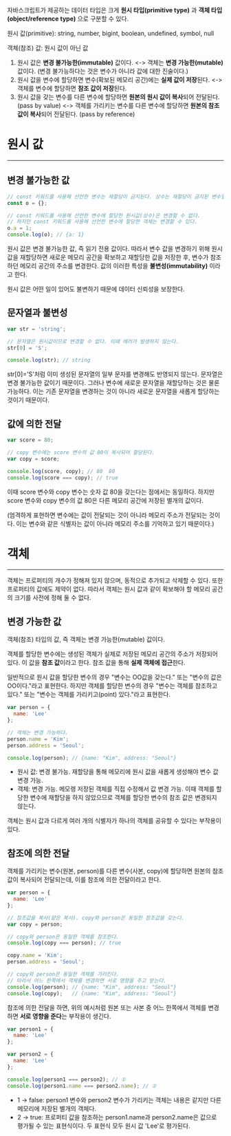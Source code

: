 자바스크립트가 제공하는 데이터 타입은 크게 **원시 타입(primitive type)** 과 **객체 타입(object/reference type)** 으로 구분할 수 있다.

원시 값(primitive): string, number, bigint, boolean, undefined, symbol, null

객체(참조) 값: 원시 값이 아닌 값

1. 원시 값은 **변경 불가능한(immutable)** 값이다. <-> 객체는 **변경 가능한(mutable)** 값이다. (변경 불가능하다는 것은 변수가 아니라 값에 대한 진술이다.)
2. 원시 값을 변수에 할당하면 변수(확보된 메모리 공간)에는 **실제 값이 저장**된다. <-> 객체를 변수에 할당하면 **참조 값이 저장**된다.
3. 원시 값을 갖는 변수를 다른 변수에 할당하면 **원본의 원시 값이 복사**되어 전달된다. (pass by value) <-> 객체를 가리키는 변수를 다른 변수에 할당하면 **원본의 참조 값이 복사**되어 전달된다. (pass by reference) 
# 원시 값

---

## 변경 불가능한 값

```javascript
// const 키워드를 사용해 선언한 변수는 재할당이 금지된다. 상수는 재할당이 금지된 변수일 뿐이다.
const o = {};

// const 키워드를 사용해 선언한 변수에 할당한 원시값(상수)은 변경할 수 없다.
// 하지만 const 키워드를 사용해 선언한 변수에 할당한 객체는 변경할 수 있다.
o.a = 1;
console.log(o); // {a: 1}
```

원시 값은 변경 불가능한 값, 즉 읽기 전용 값이다. 따라서 변수 값을 변경하기 위해 원시 값을 재할당하면 새로운 메모리 공간을 확보하고 재할당한 값을 저장한 후, 변수가 참조하던 메모리 공간의 주소를 변경한다. 값의 이러한 특성을 **불변성(immutability)** 이라고 한다.

원시 값은 어떤 일이 있어도 불변하기 때문에 데이터 신뢰성을 보장한다. 

## 문자열과 불변성

```javascript
var str = 'string';

// 문자열은 원시값이므로 변경할 수 없다. 이때 에러가 발생하지 않는다.
str[0] = 'S';

console.log(str); // string
```

str[0]='S'처럼 이미 생성된 문자열의 일부 문자를 변경해도 반영되지 않는다. 문자열은 변경 불가능한 값이기 때문이다. 그러나 변수에 새로운 문자열을 재할당하는 것은 물론 가능하다. 이는 기존 문자열을 변경하는 것이 아니라 새로운 문자열을 새롭게 할당하는 것이기 때문이다.

## 값에 의한 전달

```javascript
var score = 80;

// copy 변수에는 score 변수의 값 80이 복사되어 할당된다.
var copy = score;

console.log(score, copy); // 80  80
console.log(score === copy); // true
```

이때 score 변수와 copy 변수는 숫자 값 80을 갖는다는 점에서는 동일하다. 하지만 score 변수와 copy 변수의 값 80은 다른 메모리 공간에 저장된 별개의 값이다.

(엄격하게 표현하면 변수에는 값이 전달되는 것이 아니라 메모리 주소가 전달되는 것이다. 이는 변수와 같은 식별자는 값이 아니라 메모리 주소를 기억하고 있기 때문이다.)
# 객체

---

객체는 프로퍼티의 개수가 정해져 있지 않으며, 동적으로 추가되고 삭제할 수 있다. 또한 프로퍼티의 값에도 제약이 없다. 따라서 객체는 원시 값과 같이 확보해야 할 메모리 공간의 크기를 사전에 정해 둘 수 없다.

## 변경 가능한 값

객체(참조) 타입의 값, 즉 객체는 변경 가능한(mutable) 값이다.

객체를 할당한 변수에는 생성된 객체가 실제로 저장된 메모리 공간의 주소가 저장되어 있다. 이 값을 **참조 값**이라고 한다. 참조 값을 통해 **실제 객체에 접근**한다.

일반적으로 원시 값을 할당한 변수의 경우 "변수는 OO값을 갖는다." 또는 "변수의 값은 OO이다."라고 표현한다. 하지만 객체를 할당한 변수의 경우 "변수는 객체를 참조하고 있다." 또는 "변수는 객체를 가리키고(point) 있다."라고 표현한다.

```javascript
var person = {
  name: 'Lee'
};

// 객체는 변경 가능하다.
person.name = 'Kim';
person.address = 'Seoul';

console.log(person); // {name: "Kim", address: "Seoul"}
```

- 원시 값: 변경 불가능. 재할당을 통해 메모리에 원시 값을 새롭게 생성해야 변수 값 변경 가능.
- 객체: 변경 가능. 메모렝 저장된 객체를 직접 수정해서 값 변경 가능. 이때 객체를 할당한 변수에 재할당을 하지 않았으므로 객체를 할당한 변수의 참조 값은 변경되지 않는다.

객체는 원시 값과 다르게 여러 개의 식별자가 하나의 객체를 공유할 수 있다는 부작용이 있다.

## 참조에 의한 전달

객체를 가리키는 변수(원본, person)를 다른 변수(사본, copy)에 할당하면 원본의 참조 값이 복사되어 전달되는데, 이를 참조에 의한 전달이라고 한다.

```javascript
var person = {
  name: 'Lee'
};

// 참조값을 복사(얕은 복사). copy와 person은 동일한 참조값을 갖는다.
var copy = person;

// copy와 person은 동일한 객체를 참조한다.
console.log(copy === person); // true

copy.name = 'Kim';
person.address = 'Seoul';

// copy와 person은 동일한 객체를 가리킨다.
// 따라서 어느 한쪽에서 객체를 변경하면 서로 영향을 주고 받는다.
console.log(person); // {name: "Kim", address: "Seoul"}
console.log(copy);   // {name: "Kim", address: "Seoul"}
```

참조에 의한 전달을 하면, 위의 예시처럼 원본 또는 사본 중 어느 한쪽에서 객체를 변경하면 **서로 영향을 준다**는 부작용이 생긴다.

```javascript
var person1 = {
  name: 'Lee'
};

var person2 = {
  name: 'Lee'
};

console.log(person1 === person2); // ①
console.log(person1.name === person2.name); // ②
```

- 1 -> false: person1 변수와 person2 변수가 가리키는 객체는 내용은 같지만 다른 메모리에 저장된 별개의 객체다.
- 2 -> true: 프로퍼티 값을 참조하는 person1.name과 person2.name은 값으로 평가될 수 있는 표현식이다. 두 표현식 모두 원시 값 'Lee'로 평가된다.